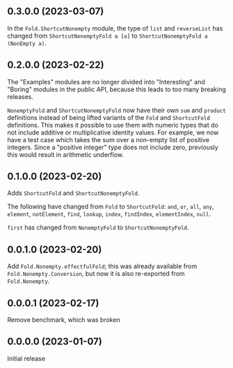 ## 0.3.0.0 (2023-03-07)

In the `Fold.ShortcutNonempty` module, the type of `list` and
`reverseList` has changed from `ShortcutNonemptyFold a [a]`
to `ShortcutNonemptyFold a (NonEmpty a)`.

## 0.2.0.0 (2023-02-22)

The "Examples" modules are no longer divided into "Interesting" and "Boring"
modules in the public API, because this leads to too many breaking releases.

`NonemptyFold` and `ShortcutNonemptyFold` now have their own `sum` and `product`
definitions instead of being lifted variants of the `Fold` and `ShortcutFold`
definitions. This makes it possible to use them with numeric types that do not
include additive or multiplicative identity values. For example, we now have a
test case which takes the sum over a non-empty list of positive integers. Since
a "positive integer" type does not include zero, previously this would result in
arithmetic underflow.

## 0.1.0.0 (2023-02-20)

Adds `ShortcutFold` and `ShortcutNonemptyFold`.

The following have changed from `Fold` to `ShortcutFold`:
`and`, `or`, `all`, `any`, `element`, `notElement`, `find`,
`lookup`, `index`, `findIndex`, `elementIndex`, `null`.

`first` has changed from `NonemptyFold` to `ShortcutNonemptyFold`.

## 0.0.1.0 (2023-02-20)

Add `Fold.Nonempty.effectfulFold`; this was already available from
`Fold.Nonempty.Conversion`, but now it is also re-exported from `Fold.Nonempty`.

## 0.0.0.1 (2023-02-17)

Remove benchmark, which was broken

## 0.0.0.0 (2023-01-07)

Initial release

